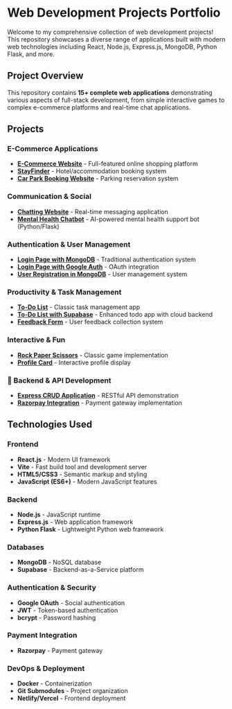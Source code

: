 # Web Development Projects Portfolio

Welcome to my comprehensive collection of web development projects! This repository showcases a diverse range of applications built with modern web technologies including React, Node.js, Express.js, MongoDB, Python Flask, and more.

## Project Overview

This repository contains **15+ complete web applications** demonstrating various aspects of full-stack development, from simple interactive games to complex e-commerce platforms and real-time chat applications.

## Projects

### E-Commerce Applications
- **[E-Commerce Website](./E-Commerce-website/)** - Full-featured online shopping platform
- **[StayFinder](./StayFinder/)** - Hotel/accommodation booking system
- **[Car Park Booking Website](./Car-park-booking-website/)** - Parking reservation system

### Communication & Social
- **[Chatting Website](./Chatting-website/)** - Real-time messaging application
- **[Mental Health Chatbot](./Mental-Health-Chatbot/)** - AI-powered mental health support bot (Python/Flask)

### Authentication & User Management
- **[Login Page with MongoDB](./Login-page-connected-to-mongodb/)** - Traditional authentication system
- **[Login Page with Google Auth](./Login-page-with-google-auth/)** - OAuth integration
- **[User Registration in MongoDB](./UserRegister-in-MongoDB/)** - User management system

### Productivity & Task Management
- **[To-Do List](./To-Do-List/)** - Classic task management app
- **[To-Do List with Supabase](./To-Do-List-with-Supabase/)** - Enhanced todo app with cloud backend
- **[Feedback Form](./Feedback-form/)** - User feedback collection system

### Interactive & Fun
- **[Rock Paper Scissors](./Rock-paper-scissors/)** - Classic game implementation
- **[Profile Card](./Profile-card/)** - Interactive profile display

### 🔧 Backend & API Development
- **[Express CRUD Application](./Express---CRUD-Application/)** - RESTful API demonstration
- **[Razorpay Integration](./Razorpay-integration/)** - Payment gateway implementation

## Technologies Used

### Frontend
- **React.js** - Modern UI framework
- **Vite** - Fast build tool and development server
- **HTML5/CSS3** - Semantic markup and styling
- **JavaScript (ES6+)** - Modern JavaScript features

### Backend
- **Node.js** - JavaScript runtime
- **Express.js** - Web application framework
- **Python Flask** - Lightweight Python web framework

### Databases
- **MongoDB** - NoSQL database
- **Supabase** - Backend-as-a-Service platform

### Authentication & Security
- **Google OAuth** - Social authentication
- **JWT** - Token-based authentication
- **bcrypt** - Password hashing

### Payment Integration
- **Razorpay** - Payment gateway

### DevOps & Deployment
- **Docker** - Containerization
- **Git Submodules** - Project organization
- **Netlify/Vercel** - Frontend deployment
